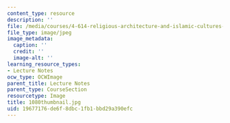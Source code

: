 ```yaml
---
content_type: resource
description: ''
file: /media/courses/4-614-religious-architecture-and-islamic-cultures-fall-2002/19677176de6f8dbc1fb1bbd29a390efc_1080thumbnail.jpg
file_type: image/jpeg
image_metadata:
  caption: ''
  credit: ''
  image-alt: ''
learning_resource_types:
- Lecture Notes
ocw_type: OCWImage
parent_title: Lecture Notes
parent_type: CourseSection
resourcetype: Image
title: 1080thumbnail.jpg
uid: 19677176-de6f-8dbc-1fb1-bbd29a390efc
---
```

